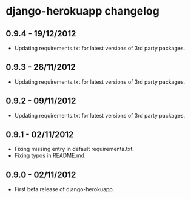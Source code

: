 django-herokuapp changelog
==========================


0.9.4 - 19/12/2012
------------------

* Updating requirements.txt for latest versions of 3rd party packages.


0.9.3 - 28/11/2012
------------------

* Updating requirements.txt for latest versions of 3rd party packages.


0.9.2 - 09/11/2012
------------------

* Updating requirements.txt for latest versions of 3rd party packages.


0.9.1 - 02/11/2012
------------------

* Fixing missing entry in default requirements.txt.
* Fixing typos in README.md.


0.9.0 - 02/11/2012
------------------

* First beta release of django-herokuapp.
